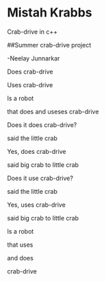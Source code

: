 
Mistah Krabbs
=============

Crab-drive in c++

##Summer crab-drive project

  -Neelay Junnarkar

Does crab-drive

Uses crab-drive

Is a robot

that does and useses crab-drive

Does it does crab-drive?

said the little crab

Yes, does crab-drive

said big crab to little crab

Does it use crab-drive?

said the little crab

Yes, uses crab-drive

said big crab to little crab

Is a robot

that uses 

and does

crab-drive

